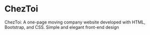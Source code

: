 # ChezToi
ChezToi: A one-page moving company website developed with HTML, Bootstrap, and CSS. Simple and elegant front-end design
